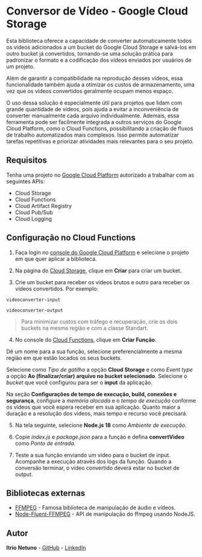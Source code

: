 # Conversor de Vídeo - Google Cloud Storage

Esta biblioteca oferece a capacidade de converter automaticamente todos os vídeos adicionados a um bucket do Google Cloud Storage e salvá-los em outro bucket já convertidos, tornando-se uma solução prática para padronizar o formato e a codificação dos vídeos enviados por usuários de um projeto. 

Além de garantir a compatibilidade na reprodução desses vídeos, essa funcionalidade também ajuda a otimizar os custos de armazenamento, uma vez que os vídeos convertidos geralmente ocupam menos espaço.

O uso dessa solução é especialmente útil para projetos que lidam com grande quantidade de vídeos, pois ajuda a evitar a inconveniência de converter manualmente cada arquivo individualmente. Ademais, essa ferramenta pode ser facilmente integrada a outros serviços do Google Cloud Platform, como o Cloud Functions, possibilitando a criação de fluxos de trabalho automatizados mais complexos. Isso permite automatizar tarefas repetitivas e priorizar atividades mais relevantes para o seu projeto.

## Requisitos

Tenha uma projeto no [Google Cloud Platform](https://console.cloud.google.com/) autorizado a trabalhar com as seguintes APIs:

- Cloud Storage
- Cloud Functions
- Cloud Artifact Registry
- Cloud Pub/Sub
- Cloud Logging

## Configuração no Cloud Functions
1. Faça login no [console do Google Cloud Platform](https://console.cloud.google.com) e selecione o projeto em que quer aplicar a biblioteca.

2. Na página do [Cloud Storage](https://console.cloud.google.com/storage/), clique em **Criar** para criar um bucket.

3. Crie um bucket para receber os vídeos brutos e outro para receber os vídeos convertidos. Por exemplo:

~~~~
videoconverter-input
~~~~
~~~~
videoconverter-output
~~~~

> Para minimizar custos com tráfego e recuperação, crie os dois buckets na mesma região e com a classe Standart.

4. No console do [Cloud Functions](https://console.cloud.google.com/functions/), clique em **Criar Função**.

Dê um nome para a sua função, selecione preferencialmente a mesma região em que estão locados os seus buckets.

Selecione como _Tipo de gatilho_ a opção **Cloud Storage** e como _Event type_ a opção **Ao (finalizar/criar) arquivo no bucket selecionado**. Selecione o _bucket_ que você configurou para ser o **input** da aplicação.

Na seção **Configurações de tempo de execução, build, conexões e segurança**, configure a _memória alocada_ e o _tempo de execução_ conforme os vídeos que você espera receber em sua aplicação. Quanto maior a duração e a resolução dos vídeos, mais tempo e recurso você precisará.

5. Na tela seguinte, selecione **Node.js 18** como _Ambiente de execução_.

6. Copie _index.js_ e _package.json_ para a função e defina **convertVideo** como _Ponto de entrada_.

7. Teste a sua função enviando um vídeo para o bucket de input. Acompanhe a execução através dos logs da função. Quando a conversão terminar, o vídeo convertido deverá estar no bucket de output.

## Bibliotecas externas

* [FFMPEG](https://ffmpeg.org/) - Famosa biblioteca de manipulação de áudio e vídeos.
* [Node-Fluent-FFMPEG](https://github.com/fluent-ffmpeg/node-fluent-ffmpeg) - API de manipulação do ffmpeg usando NodeJS.

## Autor

**Itrio Netuno** - 
[GitHub](https://github.com/itrio) -
[LinkedIn](https://www.linkedin.com/in/itrionetuno/)
